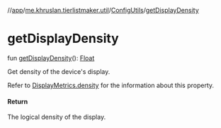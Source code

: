 //[app](../../../index.md)/[me.khruslan.tierlistmaker.util](../index.md)/[ConfigUtils](index.md)/[getDisplayDensity](get-display-density.md)

# getDisplayDensity

fun [getDisplayDensity](get-display-density.md)(): [Float](https://kotlinlang.org/api/latest/jvm/stdlib/kotlin/-float/index.html)

Get density of the device's display.

Refer to [DisplayMetrics.density](https://developer.android.com/reference/kotlin/android/util/DisplayMetrics.html#density) for the information about this property.

#### Return

The logical density of the display.
